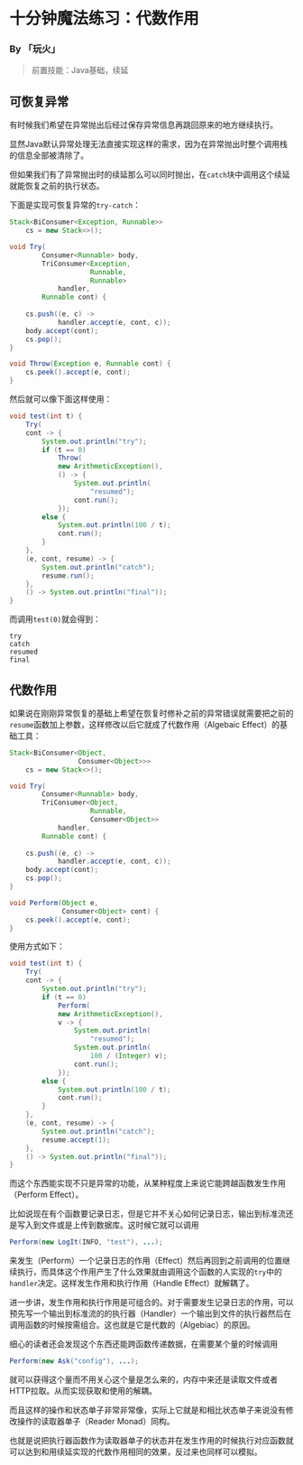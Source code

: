 # 十分钟魔法练习：代数作用

### By 「玩火」

> 前置技能：Java基础，续延

## 可恢复异常

有时候我们希望在异常抛出后经过保存异常信息再跳回原来的地方继续执行。

显然Java默认异常处理无法直接实现这样的需求，因为在异常抛出时整个调用栈的信息全部被清除了。

但如果我们有了异常抛出时的续延那么可以同时抛出，在`catch`块中调用这个续延就能恢复之前的执行状态。

下面是实现可恢复异常的`try-catch`：

```java
Stack<BiConsumer<Exception, Runnable>> 
    cs = new Stack<>();

void Try(
        Consumer<Runnable> body,
        TriConsumer<Exception, 
                    Runnable, 
                    Runnable>
            handler,
        Runnable cont) {
    
    cs.push((e, c) -> 
            handler.accept(e, cont, c));
    body.accept(cont);
    cs.pop();
}

void Throw(Exception e, Runnable cont) {
    cs.peek().accept(e, cont);
}
```

然后就可以像下面这样使用：

```java
void test(int t) {
    Try(
    cont -> {
        System.out.println("try");
        if (t == 0)
            Throw(
            new ArithmeticException(),
            () -> {
                System.out.println(
                    "resumed");
                cont.run();
            });
        else {
            System.out.println(100 / t);
            cont.run();
        }
    },
    (e, cont, resume) -> {
        System.out.println("catch");
        resume.run();
    },
    () -> System.out.println("final"));
}
```

而调用`test(0)`就会得到：

```
try
catch
resumed
final
```

## 代数作用

如果说在刚刚异常恢复的基础上希望在恢复时修补之前的异常错误就需要把之前的`resume`函数加上参数，这样修改以后它就成了代数作用（Algebaic Effect）的基础工具：

```java
Stack<BiConsumer<Object, 
                 Consumer<Object>>> 
    cs = new Stack<>();

void Try(
        Consumer<Runnable> body,
        TriConsumer<Object, 
                    Runnable, 
                    Consumer<Object>>
            handler,
        Runnable cont) {
    
    cs.push((e, c) -> 
            handler.accept(e, cont, c));
    body.accept(cont);
    cs.pop();
}

void Perform(Object e, 
             Consumer<Object> cont) {
    cs.peek().accept(e, cont);
}
```

使用方式如下：

```java
void test(int t) {
    Try(
    cont -> {
        System.out.println("try");
        if (t == 0)
            Perform(
            new ArithmeticException(),
            v -> {
                System.out.println(
                    "resumed");
                System.out.println(
                    100 / (Integer) v);
                cont.run();
            });
        else {
            System.out.println(100 / t);
            cont.run();
        }
    },
    (e, cont, resume) -> {
        System.out.println("catch");
        resume.accept(1);
    },
    () -> System.out.println("final"));
}
```

而这个东西能实现不只是异常的功能，从某种程度上来说它能跨越函数发生作用（Perform Effect）。

比如说现在有个函数要记录日志，但是它并不关心如何记录日志，输出到标准流还是写入到文件或是上传到数据库。这时候它就可以调用

```java
Perform(new LogIt(INFO, "test"), ...);
```

来发生（Perform）一个记录日志的作用（Effect）然后再回到之前调用的位置继续执行，而具体这个作用产生了什么效果就由调用这个函数的人实现的`try`中的`handler`决定。这样发生作用和执行作用（Handle Effect）就解耦了。

进一步讲，发生作用和执行作用是可组合的。对于需要发生记录日志的作用，可以预先写一个输出到标准流的的执行器（Handler）一个输出到文件的执行器然后在调用函数的时候按需组合。这也就是它是代数的（Algebiac）的原因。

细心的读者还会发现这个东西还能跨函数传递数据，在需要某个量的时候调用

```java
Perform(new Ask("config"), ...);
```

就可以获得这个量而不用关心这个量是怎么来的，内存中来还是读取文件或者HTTP拉取。从而实现获取和使用的解耦。

而且这样的操作和状态单子非常非常像，实际上它就是和相比状态单子来说没有修改操作的读取器单子（Reader Monad）同构。

也就是说把执行器函数作为读取器单子的状态并在发生作用的时候执行对应函数就可以达到和用续延实现的代数作用相同的效果，反过来也同样可以模拟。



